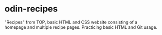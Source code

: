 # odin-recipes
"Recipes" from TOP, basic HTML and CSS website consisting of a homepage and multiple recipe pages. Practicing basic HTML and Git usage.
